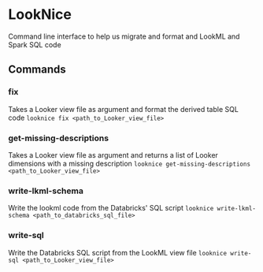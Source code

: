 # LookNice
Command line interface to help us migrate and format and LookML and Spark SQL code

## Commands
### fix
Takes a Looker view file as argument and format the derived table SQL code
```looknice fix <path_to_Looker_view_file>```

### get-missing-descriptions
Takes a Looker view file as argument and returns a list of Looker dimensions with a missing description
```looknice get-missing-descriptions <path_to_Looker_view_file>```

### write-lkml-schema
Write the lookml code from the Databricks' SQL script
```looknice write-lkml-schema <path_to_databricks_sql_file>```

### write-sql
Write the Databricks SQL script from the LookML view file
```looknice write-sql <path_to_Looker_view_file>```
